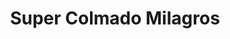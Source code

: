 ---
title: "Super Colmado Milagros"
url: /san-cristobal/super-colmado-milagros/
shop: Lebensmittel
---